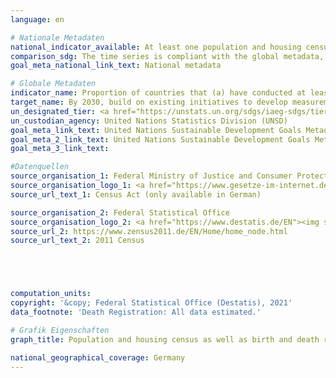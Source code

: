 ```yaml
---
language: en

# Nationale Metadaten
national_indicator_available: At least one population and housing census in the last 10 years conducted <br> Birth registration <br> Death registration
comparison_sdg: The time series is compliant with the global metadata, but it refers to Germany and not all UN-member countries.
goal_meta_national_link_text: National metadata

# Globale Metadaten
indicator_name: Proportion of countries that (a) have conducted at least one population and housing census in the last 10 years; and (b) have achieved 100 per cent birth registration and 80 per cent death registration
target_name: By 2030, build on existing initiatives to develop measurements of progress on sustainable development that complement gross domestic product, and support statistical capacity-building in developing countries
un_designated_tier: <a href="https://unstats.un.org/sdgs/iaeg-sdgs/tier-classification/" title="Click here for more information on the UN tier classification.">Tier I</a>
un_custodian_agency: United Nations Statistics Division (UNSD)
goal_meta_link_text: United Nations Sustainable Development Goals Metadata (17.19.2 (a))
goal_meta_2_link_text: United Nations Sustainable Development Goals Metadata (17.19.2 (b))
goal_meta_3_link_text: 

#Datenquellen
source_organisation_1: Federal Ministry of Justice and Consumer Protection
source_organisation_logo_1: <a href="https://www.gesetze-im-internet.de/"><img src="https://g205sdgs.github.io/sdg-indicators/public/OrgImgEn/bmjv.png" alt="Logo bmjv" style="height:60px; width:148px" /></a>
source_url_text_1: Census Act (only available in German)

source_organisation_2: Federal Statistical Office
source_organisation_logo_2: <a href="https://www.destatis.de/EN"><img src="https://g205sdgs.github.io/sdg-indicators/public/OrgImgEn/destatis.png" alt="Logo destatis" style="height:60px; width:148px" /></a>
source_url_2: https://www.zensus2011.de/EN/Home/home_node.html
source_url_text_2: 2011 Census





computation_units: 
copyright: '&copy; Federal Statistical Office (Destatis), 2021'
data_footnote: 'Death Registration: All data estimated.'

# Grafik Eigenschaften
graph_title: Population and housing census as well as birth and death registration

national_geographical_coverage: Germany
---
```


<span></span>